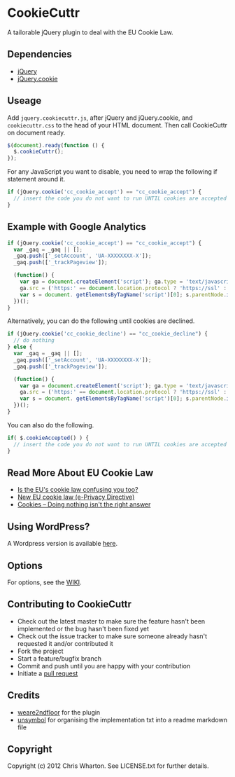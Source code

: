 CookieCuttr
===========

A tailorable jQuery plugin to deal with the EU Cookie Law.

Dependencies
------------

* [jQuery](https://github.com/jquery/jquery)
* [jQuery.cookie](https://github.com/carhartl/jquery-cookie)

Useage
------

Add `jquery.cookiecuttr.js`, after jQuery and jQuery.cookie, and `cookiecuttr.css` to the head of your HTML document. Then call CookieCuttr on document ready.

```javascript
$(document).ready(function () {
  $.cookieCuttr();
});
```

For any JavaScript you want to disable, you need to wrap the following if statement around it.

```javascript
if (jQuery.cookie('cc_cookie_accept') == "cc_cookie_accept") {
  // insert the code you do not want to run UNTIL cookies are accepted here
}
```

Example with Google Analytics
-----------------------------

```javascript
if (jQuery.cookie('cc_cookie_accept') == "cc_cookie_accept") {
  var _gaq = _gaq || [];
  _gaq.push(['_setAccount', 'UA-XXXXXXXX-X']);
  _gaq.push(['_trackPageview']);

  (function() {
    var ga = document.createElement('script'); ga.type = 'text/javascript'; ga.async = true;
    ga.src = ('https:' == document.location.protocol ? 'https://ssl' : 'http://www') + '.google-analytics.com/ga.js';
    var s = document. getElementsByTagName('script')[0]; s.parentNode.insertBefore(ga, s);
  })();
}
```

Alternatively, you can do the following until cookies are declined.

```javascript
if (jQuery.cookie('cc_cookie_decline') == "cc_cookie_decline") {
  // do nothing
} else {
  var _gaq = _gaq || [];
  _gaq.push(['_setAccount', 'UA-XXXXXXXX-X']);
  _gaq.push(['_trackPageview']);

  (function() {
    var ga = document.createElement('script'); ga.type = 'text/javascript'; ga.async = true;
    ga.src = ('https:' == document.location.protocol ? 'https://ssl' : 'http://www') + '.google-analytics.com/ga.js';
    var s = document. getElementsByTagName('script')[0]; s.parentNode.insertBefore(ga, s);
  })();
}
```

You can also do the following.

```javascript
if( $.cookieAccepted() ) {
  // insert the code you do not want to run UNTIL cookies are accepted here
}
```

Read More About EU Cookie Law
-----------------------------

* [Is the EU's cookie law confusing you too?](http://www.123-reg.co.uk/blog/security-issues/is-the-eus-cookie-law-confusing-you-too/)
* [New EU cookie law (e-Privacy Directive)](http://www.ico.gov.uk/for_organisations/privacy_and_electronic_communications/the_guide/cookies.aspx)
* [Cookies – Doing nothing isn't the right answer](http://chriswharton.me/2012/05/cookies-doing-nothing-isnt-the-right-answer/)

Using WordPress?
----------------

A Wordpress version is available [here](http://cookiecuttr.com/wordpress-plugin/).

Options
-------

For options, see the [WIKI](wiki/Options).

Contributing to CookieCuttr
---------------------------

* Check out the latest master to make sure the feature hasn't been implemented or the bug hasn't been fixed yet
* Check out the issue tracker to make sure someone already hasn't requested it and/or contributed it
* Fork the project
* Start a feature/bugfix branch
* Commit and push until you are happy with your contribution
* Initiate a [pull request](https://help.github.com/articles/using-pull-requests)

Credits
-------

* [weare2ndfloor](https://github.com/weare2ndfloor) for the plugin
* [unsymbol](https://github.com/unsymbol) for organising the implementation txt into a readme markdown file

Copyright
---------

Copyright (c) 2012 Chris Wharton. See LICENSE.txt for further details.
